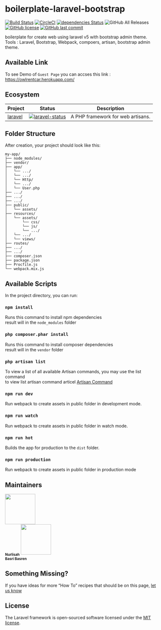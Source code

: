 # boilerplate-laravel-bootstrap

[![Build Status](https://travis-ci.org/basribasren/boilerplate-laravel-bootstrap.svg?branch=master)](https://travis-ci.org/basribasren/boilerplate-laravel-bootstrap) [![CircleCI](https://circleci.com/gh/basribasren/boilerplate-laravel-bootstrap.svg?style=svg)](https://circleci.com/gh/basribasren/boilerplate-laravel-bootstrap) [![dependencies Status](https://david-dm.org/basribasren/boilerplate-laravel-bootstrap/status.svg)](https://david-dm.org/basribasren/boilerplate-laravel-bootstrap) ![GitHub All Releases](https://img.shields.io/github/downloads/basribasren/boilerplate-laravel-bootstrap/total.svg) [![GitHub license](https://img.shields.io/github/license/basribasren/boilerplate-laravel-bootstrap.svg)](https://github.com/basribasren/boilerplate-laravel-bootstrap/blob/master/LICENSE) [![GitHub last commit](https://img.shields.io/github/last-commit/basribasren/boilerplate-laravel-bootstrap.svg)](https://github.com/basribasren/boilerplate-laravel-bootstrap/commits/master)

boilerplate for create web using laravel v5 with bootstrap admin theme.
Tools : Laravel, Bootstrap, Webpack, compoers, artisan, bootstrap admin theme.

## Available Link
To see Demo of `Guest Page` you can accses this link : https://owlrentcar.herokuapp.com/ <br>

## Ecosystem

<!-- prettier-ignore -->
| Project | Status | Description |
|---------|--------|-------------|
| [laravel]          | [![laravel-status]][laravel-package] | A PHP framework for web artisans. |

[laravel]: https://github.com/laravel/laravel
[laravel-status]: https://travis-ci.org/laravel/framework.svg?branch=master
[laravel-package]: https://packagist.org/packages/laravel/framework

## Folder Structure

After creation, your project should look like this:

```
my-app/
├── node_modules/
├── vendor/
├── app/
│   └── .../
│   └── .../
│   └── Http/
│   └── .../
│   └── User.php
├── .../
├── .../
├── .../
├── public/
│   └── assets/
├── resources/
│   └── assets/
│   	└── css/
│   	└── js/
│   	└── .../
│   └── .../
│   └── views/
├── routes/
├── .../
├── .../
├── composer.json
├── package.json
├── Procfile.js
└── webpack.mix.js

```

## Available Scripts

In the project directory, you can run:

### `npm install`

Runs this command to install npm dependencies<br>
result will in the `node_modules` folder

### `php composer.phar install`

Runs this command to install composer dependencies<br>
result will in the `vendor` folder

### `php artisan list`

To view a list of all available Artisan commands, you may use the list command<br>
to view list artisan command articel [Artisan Command](https://quickadminpanel.com/blog/list-of-16-artisan-make-commands-with-parameters/)

### `npm run dev`

Run webpack to create assets in public folder in development mode.<br>

### `npm run watch`

Run webpack to create assets in public folder in watch mode.<br>

### `npm run hot`

Builds the app for production to the `dist` folder.<br>

### `npm run production`

Run webpack to create assets in public folder in production mode<br>

## Maintainers

<!-- ALL-CONTRIBUTORS-LIST:START - Do not remove or modify this section -->
<!-- prettier-ignore -->
<img src="https://avatars1.githubusercontent.com/u/32034751?s=400&v=4" width="100px;"/><br /><sub><b>Nurlisah</b></sub>
<img src="https://avatars0.githubusercontent.com/u/25193994?v=4" width="100px;"/><br /><sub><b>Basri Basren</b></sub>

<!-- ALL-CONTRIBUTORS-LIST:END -->

## Something Missing?

If you have ideas for more “How To” recipes that should be on this page, [let us know](https://github.com/basribasren/boilerplate-react-redux/issues)

## License

The Laravel framework is open-sourced software licensed under the [MIT license](http://opensource.org/licenses/MIT).

